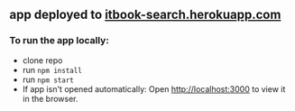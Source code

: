 ## app deployed to [itbook-search.herokuapp.com](https://itbook-search.herokuapp.com/)

### To run the app locally:
- clone repo
- run `npm install`
- run `npm start`
- If app isn't opened automatically: Open [http://localhost:3000](http://localhost:3000) to view it in the browser.
